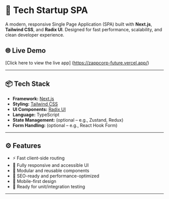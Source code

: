 # 🚀 Tech Startup SPA

A modern, responsive Single Page Application (SPA) built with **Next.js**, **Tailwind CSS**, and **Radix UI**. Designed for fast performance, scalability, and clean developer experience.

## 🌐 Live Demo

[Click here to view the live app] (https://zappcorp-future.vercel.app/)

---

## 📦 Tech Stack

- **Framework:** [Next.js](https://nextjs.org/)
- **Styling:** [Tailwind CSS](https://tailwindcss.com/)
- **UI Components:** [Radix UI](https://www.radix-ui.com/)
- **Language:** TypeScript
- **State Management:** (optional – e.g., Zustand, Redux)
- **Form Handling:** (optional – e.g., React Hook Form)

---

## ⚙️ Features

- ⚡ Fast client-side routing
- 🎨 Fully responsive and accessible UI
- 🧩 Modular and reusable components
- 🔐 SEO-ready and performance-optimized
- 📱 Mobile-first design
- 🧪 Ready for unit/integration testing

---


